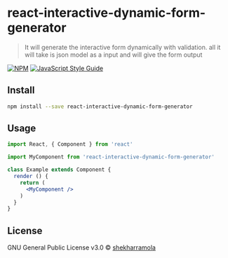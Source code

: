 # react-interactive-dynamic-form-generator

> It will generate the interactive form dynamically with validation. all it will take is json model as a input and will give the form output

[![NPM](https://img.shields.io/npm/v/react-interactive-dynamic-form-generator.svg)](https://www.npmjs.com/package/react-interactive-dynamic-form-generator) [![JavaScript Style Guide](https://img.shields.io/badge/code_style-standard-brightgreen.svg)](https://standardjs.com)

## Install

```bash
npm install --save react-interactive-dynamic-form-generator
```

## Usage

```jsx
import React, { Component } from 'react'

import MyComponent from 'react-interactive-dynamic-form-generator'

class Example extends Component {
  render () {
    return (
      <MyComponent />
    )
  }
}
```

## License

GNU General Public License v3.0 © [shekharramola](https://github.com/shekharramola)
